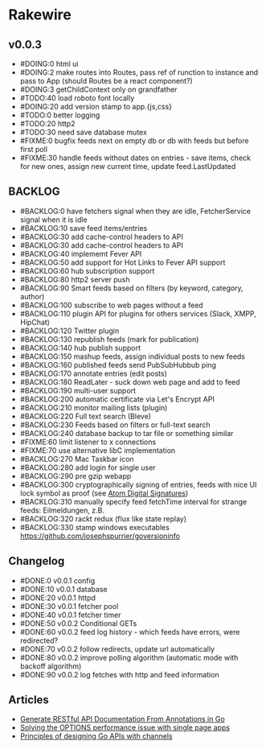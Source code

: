 # Rakewire

## v0.0.3

 - #DOING:0 html ui
 - #DOING:2 make routes into Routes, pass ref of runction to instance and pass to App (should Routes be a react component?)
 - #DOING:3 getChildContext only on grandfather
 - #TODO:40 load roboto font locally
 - #DOING:20 add version stamp to app.{js,css}
 - #TODO:0 better logging
 - #TODO:20 http2
 - #TODO:30 need save database mutex
 - #FIXME:0 bugfix feeds next on empty db or db with feeds but before first poll
 - #FIXME:30 handle feeds without dates on entries - save items, check for new ones, assign new current time, update feed.LastUpdated

## BACKLOG

 - #BACKLOG:0 have fetchers signal when they are idle, FetcherService signal when it is idle
 - #BACKLOG:10 save feed items/entries
 - #BACKLOG:30 add cache-control headers to API
 - #BACKLOG:30 add cache-control headers to API
 - #BACKLOG:40 implememt Fever API
 - #BACKLOG:50 add support for Hot Links to Fever API support
 - #BACKLOG:60 hub subscription support
 - #BACKLOG:80 http2 server push
 - #BACKLOG:90 Smart feeds based on filters (by keyword, category, author)
 - #BACKLOG:100 subscribe to web pages without a feed
 - #BACKLOG:110 plugin API for plugins for others services (Slack, XMPP, HipChat)
 - #BACKLOG:120 Twitter plugin
 - #BACKLOG:130 republish feeds (mark for publication)
 - #BACKLOG:140 hub publish support
 - #BACKLOG:150 mashup feeds, assign individual posts to new feeds
 - #BACKLOG:160 published feeds send PubSubHubbub ping
 - #BACKLOG:170 annotate entries (edit posts)
 - #BACKLOG:180 ReadLater - suck down web page and add to feed
 - #BACKLOG:190 multi-user support
 - #BACKLOG:200 automatic certificate via Let's Encrypt API
 - #BACKLOG:210 monitor mailing lists (plugin)
 - #BACKLOG:220 Full text search (Bleve)
 - #BACKLOG:230 Feeds based on filters or full-text search
 - #BACKLOG:240 database backup to tar file or something similar
 - #FIXME:60 limit listener to x connections
 - #FIXME:70 use alternative libC implementation
 - #BACKLOG:270 Mac Taskbar icon
 - #BACKLOG:280 add login for single user
 - #BACKLOG:290 pre gzip webapp
 - #BACKLOG:300 cryptographically signing of entries, feeds with nice UI lock symbol as proof (see [Atom Digital Signatures](https://tools.ietf.org/html/rfc4287#section-5.1))
 - #BACKLOG:310 manually specify feed fetchTime interval for strange feeds: Eilmeldungen, z.B.
 - #BACKLOG:320 rackt redux (flux like state replay)
 - #BACKLOG:330 stamp windows executables https://github.com/josephspurrier/goversioninfo

## Changelog

 - #DONE:0 v0.0.1 config
 - #DONE:10 v0.0.1 database
 - #DONE:20 v0.0.1 httpd
 - #DONE:30 v0.0.1 fetcher pool
 - #DONE:40 v0.0.1 fetcher timer
 - #DONE:50 v0.0.2 Conditional GETs
 - #DONE:60 v0.0.2 feed log history - which feeds have errors, were redirected?
 - #DONE:70 v0.0.2 follow redirects, update url automatically
 - #DONE:80 v0.0.2 improve polling algorithm (automatic mode with backoff algorithm)
 - #DONE:90 v0.0.2 log fetches with http and feed information

## Articles

  - [Generate RESTful API Documentation From Annotations in Go](https://engineroom.teamwork.com/generate-api-from-annotations-in-go/)
  - [Solving the OPTIONS performance issue with single page apps](http://www.soasta.com/blog/options-web-performance-with-single-page-applications/?utm_source=webopsweekly&utm_medium=email)
  - [Principles of designing Go APIs with channels](https://inconshreveable.com/07-08-2014/principles-of-designing-go-apis-with-channels/)

